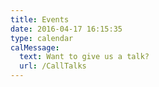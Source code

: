 ```yaml
---
title: Events
date: 2016-04-17 16:15:35
type: calendar
calMessage:
  text: Want to give us a talk?
  url: /CallTalks
---
```

